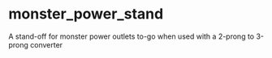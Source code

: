monster_power_stand
===================

A stand-off for monster power outlets to-go when used with a 2-prong to 3-prong converter